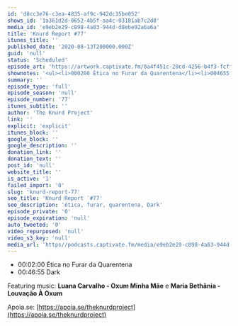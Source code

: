 ```yaml
---
id: 'd8cc3e76-c3ea-4835-af9c-942dc35be052'
shows_id: '1a361d2d-0652-4b5f-aa4c-03181ab7c2d8'
media_id: 'e9eb2e29-c898-4a83-944d-d8ebe92a6a6a'
title: 'Knurd Report #77'
itunes_title: ''
published_date: '2020-08-13T200000.000Z'
guid: 'null'
status: 'Scheduled'
episode_art: 'https://artwork.captivate.fm/8a4f451c-20cd-4256-b4f3-fcffbd8ac643/93pm9apsbp1wey9fq-gmabs-.jpg'
shownotes: '<ul><li>000200 Ética no Furar da Quarentena</li><li>004655 Dark</li></ul><p>Featuring music <strong>Luana Carvalho - Oxum Minha Mãe</strong> e <strong>Maria Bethânia - Louvação À Oxum</strong></p><p>Apoia.se <a href="https//apoia.se/theknurdproject" rel="noopener noreferrer" target="_blank">https//apoia.se/theknurdproject</a></p>'
summary: ''
episode_type: 'full'
episode_season: 'null'
episode_number: '77'
itunes_subtitle: ''
author: 'The Knurd Project'
link: ''
explicit: 'explicit'
itunes_block: ''
google_block: ''
google_description: ''
donation_link: ''
donation_text: ''
post_id: 'null'
website_title: ''
is_active: '1'
failed_import: '0'
slug: 'knurd-report-77'
seo_title: 'Knurd Report ¨#77'
seo_description: 'ética, furar, quarentena, Dark'
episode_private: '0'
episode_expiration: 'null'
auto_tweeted: '0'
video_repurposed: 'null'
video_s3_key: 'null'
media_url: 'https//podcasts.captivate.fm/media/e9eb2e29-c898-4a83-944d-d8ebe92a6a6a/knurd77.mp3'
---
```

*   00:02:00 Ética no Furar da Quarentena
*   00:46:55 Dark

Featuring music: **Luana Carvalho - Oxum Minha Mãe** e **Maria Bethânia - Louvação À Oxum**

Apoia.se: [https://apoia.se/theknurdproject](https://apoia.se/theknurdproject)